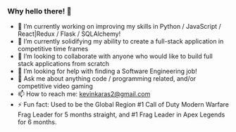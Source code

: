 ### Why hello there! 👋

- 🔭 I’m currently working on improving my skills in Python / JavaScript / React|Redux / Flask / SQLAlchemy!
- 🌱 I’m currently solidifying my ability to create a full-stack application in competitive time frames
- 👯 I’m looking to collaborate with anyone who would like to build full stack applications from scratch
- 🤔 I’m looking for help with finding a Software Engineering job!
- 💬 Ask me about anything code / programming related, and/or competitive video gaming
- 📫 How to reach me: kevinkaras2@gmail.com
- ⚡ Fun fact: Used to be the Global Region #1 Call of Duty Modern Warfare Frag Leader for 5 months straight, and #1 Frag Leader in Apex Legends for 6 months.

